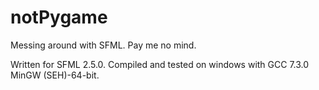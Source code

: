 # notPygame
Messing around with SFML. Pay me no mind.

Written for SFML 2.5.0.
Compiled and tested on windows with GCC 7.3.0 MinGW (SEH)-64-bit.

